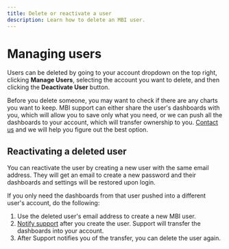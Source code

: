 ```yaml
---
title: Delete or reactivate a user
description: Learn how to delete an MBI user. 
---
```

# Managing users

Users can be deleted by going to your account dropdown on the top right, clicking **Manage Users**, selecting the account you want to delete, and then clicking the **Deactivate User** button.

Before you delete someone, you may want to check if there are any charts you want to keep. MBI support can either share the user's dashboards with you, which will allow you to save only what you need, or we can push all the dashboards to your account, which will transfer ownership to you. [Contact us](../../getting-started/support.md) and we will help you figure out the best option.

## Reactivating a deleted user

You can reactivate the user by creating a new user with the same email address. They will get an email to create a new password and their dashboards and settings will be restored upon login.

If you only need the dashboards from that user pushed into a different user's account, do the following:

1. Use the deleted user's email address to create a new MBI user.
1. [Notify support](../../getting-started/support.md) after you create the user. Support will transfer the dashboards into your account.
1. After Support notifies you of the transfer, you can delete the user again.

